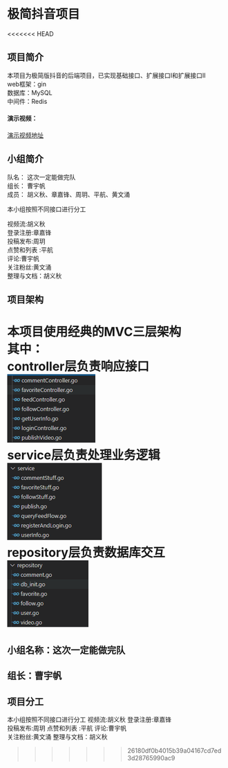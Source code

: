 # 极简抖音项目

<<<<<<< HEAD
## 项目简介
本项目为极简版抖音的后端项目，已实现基础接口、扩展接口Ⅰ和扩展接口Ⅱ  
web框架：gin  
数据库：MySQL  
中间件：Redis
#### 演示视频：
[演示视频地址](http://rcmz8xyya.hd-bkt.clouddn.com/tiktokdemo.mp4)

## 小组简介
队名： 这次一定能做完队  
组长： 曹宇帆  
成员： 胡义秋、章嘉锋、周玥、平航、黄文涌

本小组按照不同接口进行分工

视频流:胡义秋   
登录注册:章嘉锋   
投稿发布:周玥  
点赞和列表 :平航   
评论:曹宇帆  
关注粉丝:黄文涌  
整理与文档：胡义秋



## 项目架构
本项目使用经典的**MVC三层架构**  
其中：  
controller层负责响应接口      
![image](img/controller.png)   
service层负责处理业务逻辑  
![image](img/service.png)      
repository层负责数据库交互    
![image](img/rep.png) 
=======
## 小组名称：这次一定能做完队
## 组长：曹宇帆
## 项目分工
本小组按照不同接口进行分工
视频流:胡义秋 
登录注册:章嘉锋  
投稿发布:周玥 
点赞和列表 :平航 
评论:曹宇帆  
关注粉丝:黄文涌
整理与文档：胡义秋
>>>>>>> 26180df0b4015b39a04167cd7ed3d28765990ac9
